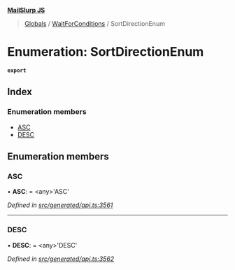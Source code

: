 **[MailSlurp JS](../README.md)**

> [Globals](../README.md) / [WaitForConditions](../modules/waitforconditions.md) / SortDirectionEnum

# Enumeration: SortDirectionEnum

**`export`** 

## Index

### Enumeration members

* [ASC](waitforconditions.sortdirectionenum.md#asc)
* [DESC](waitforconditions.sortdirectionenum.md#desc)

## Enumeration members

### ASC

•  **ASC**:  = \<any>'ASC'

*Defined in [src/generated/api.ts:3561](https://github.com/mailslurp/mailslurp-client/blob/c889afa/src/generated/api.ts#L3561)*

___

### DESC

•  **DESC**:  = \<any>'DESC'

*Defined in [src/generated/api.ts:3562](https://github.com/mailslurp/mailslurp-client/blob/c889afa/src/generated/api.ts#L3562)*
